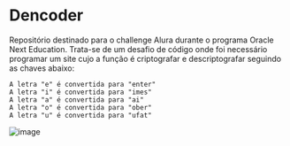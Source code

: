 # Dencoder

Repositório destinado para o challenge Alura durante o programa Oracle Next Education.
Trata-se de um desafio de código onde foi necessário programar um site cujo a função é criptografar e descriptografar seguindo as chaves abaixo:
```
A letra "e" é convertida para "enter"
A letra "i" é convertida para "imes"
A letra "a" é convertida para "ai"
A letra "o" é convertida para "ober"
A letra "u" é convertida para "ufat"
```

![image](https://user-images.githubusercontent.com/102702376/230926000-bd47da79-f32b-4b42-9324-e17066dd47bb.png)
